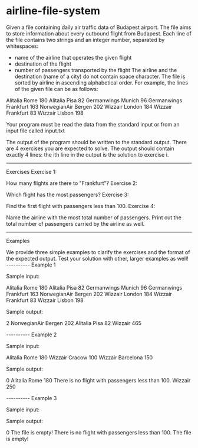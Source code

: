 # airline-file-system

Given a file containing daily air traffic data of Budapest airport. The file aims to store information about every outbound flight from Budapest. Each line of the file contains two strings and an integer number, separated by whitespaces:
- name of the airline that operates the given flight
- destination of the flight
- number of passengers transported by the flight
The airline and the destination (name of a city) do not contain space character. The file is sorted by airline in ascending alphabetical order.
For example, the lines of the given file can be as follows:

Alitalia Rome 180
Alitalia Pisa 82
Germanwings Munich 96
Germanwings Frankfurt 163
NorwegianAir Bergen 202
Wizzair London 184
Wizzair Frankfurt 83
Wizzair Lisbon 198

Your program must be read the data from the standard input or from an input file called input.txt

The output of the program should be written to the standard output. There are 4 exercises you are expected to solve. The output should contain exactly 4 lines: the ith line in the output is the solution to exercise i.

--------------------------------------------------------------------------------
Exercises
Exercise 1:

How many flights are there to "Frankfurt"?
Exercise 2:

Which flight has the most passengers?
Exercise 3:

Find the first flight with passengers less than 100.
Exercise 4:

Name the airline with the most total number of passengers. Print out the total number of passengers carried by the airline as well.

--------------------------------------------------------------------------------
Examples

We provide three simple examples to clarify the exercises and the format of the expected output. Test your solution with other, larger examples as well!
---------- Example 1

Sample input:

Alitalia  Rome	180
Alitalia  Pisa 82
Germanwings Munich   96
Germanwings  Frankfurt 163
NorwegianAir  Bergen  202
Wizzair London 184
Wizzair Frankfurt 83
Wizzair Lisbon 198

Sample output:

2
NorwegianAir Bergen 202
Alitalia Pisa 82
Wizzair 465

---------- Example 2

Sample input:

Alitalia  Rome	180
Wizzair	  Cracow	100
Wizzair Barcelona 150

Sample output:

0
Alitalia Rome 180
There is no flight with passengers less than 100.
Wizzair 250

---------- Example 3

Sample input:

 

Sample output:

0
The file is empty!
There is no flight with passengers less than 100.
The file is empty!
